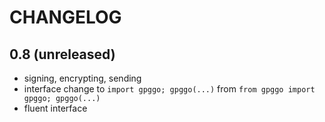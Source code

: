 # CHANGELOG

## 0.8 (unreleased)
- signing, encrypting, sending
- interface change to `import gpggo; gpggo(...)` from `from gpggo import gpggo; gpggo(...)`
- fluent interface